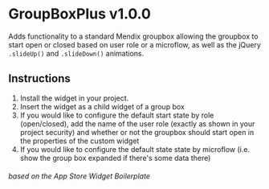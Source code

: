 # GroupBoxPlus v1.0.0

Adds functionality to a standard Mendix groupbox allowing the groupbox to start open or closed based on user role or a microflow, as well as the jQuery `.slideUp()` and `.slideDown()` animations.

## Instructions

1. Install the widget in your project.
2. Insert the widget as a child widget of a group box
3. If you would like to configure the default start state by role (open/closed), add the name of the user role (exactly as shown in your project security) and whether or not the groupbox should start open in the properties of the custom widget
4. If you would like to configure the default state state by microflow (i.e. show the group box expanded if there's some data there)

###### based on the App Store Widget Boilerplate
